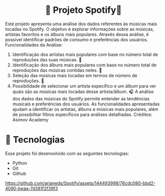 <h1 align="center"> 🎵 Projeto Spotify🎵 </h1>

Este projeto apresenta uma análise dos dados referentes às músicas mais tocadas no Spotify. O objetivo é explorar informações sobre as músicas, artistas favoritos e os álbuns mais populares. Através dessa análise, é possível identificar padrões de consumo e preferências dos usuários.
Funcionalidades da Análise:
1. Identificação dos artistas mais populares com base no número total de reproduções das suas músicas. 🎸 
2. Identificação dos álbuns mais populares com base no número total de reproduções das músicas contidas neles. 🥁 
3. Seleção das músicas mais tocadas em termos de número de reproduções. 🎷 
4. Possibilidade de selecionar um artista específico e um álbum para ver quais são as músicas mais tocadas desse artista/álbum. 🎧 
A análise dos dados das músicas do Spotify permite entender as tendências musicais e preferências dos usuários. As funcionalidades apresentadas ajudam a identificar os artistas, álbuns e músicas mais populares, além de possibilitar filtros específicos para análises detalhadas.
Créditos: Asimov Academy

# 🚀 Tecnologias

Esse projeto foi desenvolvido com as seguintes tecnologias:

- Python 
- Git
- Github

https://github.com/arianeds/Spotify/assets/144493998/76cdc080-bbd2-4090-beaa-7d381f2f39f3

